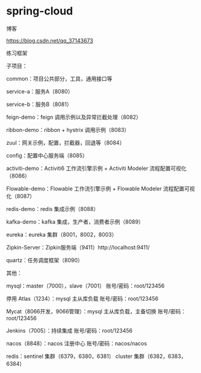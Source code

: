 # spring-cloud
博客

https://blog.csdn.net/qq_37143673

练习框架

子项目：

common：项目公共部分，工具，通用接口等

service-a：服务A（8080）

service-b：服务B（8081）

feign-demo：feign 调用示例以及异常拦截处理（8082）

ribbon-demo：ribbon + hystrix 调用示例（8083）

zuul：网关示例，配置，拦截器，回退等（8084）

config：配置中心服务端（8085）

activiti-demo：Activiti6 工作流引擎示例 + Activiti Modeler 流程配置可视化（8086）

Flowable-demo：Flowable 工作流引擎示例 + Flowable Modeler 流程配置可视化（8087）

redis-demo：redis 集成示例（8088）

kafka-demo：kafka 集成，生产者，消费者示例（8089）

eureka：eureka 集群（8001，8002，8003）

Zipkin-Server：Zipkin服务端（9411）http://localhost:9411/

quartz：任务调度框架（8090）

其他：

mysql：master（7000），slave（7001）  账号/密码：root/123456

停用 Atlas（1234）：mysql 主从库负载  账号/密码：root/123456

Mycat（8066开发，9066管理）：mysql 主从库负载，主备切换  账号/密码：root/123456

Jenkins（7005）：持续集成  账号/密码：root/123456

nacos（8848）：nacos 注册中心  账号/密码：nacos/nacos

redis：sentinel 集群（6379，6380，6381） cluster 集群（6382，6383，6384）

